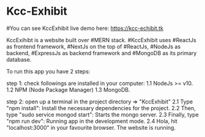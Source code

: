 # Kcc-Exhibit

#You can see KccExhibit live demo here: https://kcc-echibit.tk

KccExihibt is a website built over #MERN stack. #KccExhibit uses #ReactJs as frontend framework, #NextJs on the top of #ReactJs, #NodeJs as backend, #ExpressJs as backend framework and #MongoDB as its primary database.

To run this app you have 2 steps:

step 1: check followings are installed in your computer:
      1.1 NodeJs >= v10.
      1.2 NPM (Node Package Manager)
      1.3 MongoDB.
      
step 2: open up a terminal in the project directory => "KccExhibit"
      2.1 Type "npm install": Install the necessary dependencies for the project.
      2.2 Then, type "sudo service mongod start": Starts the mongo server.
      2.3 Finally, type "npm run dev": Running app in the development mode.
      2.4 Hola, hit "localhost:3000" in your favourite browser. The website is running.
